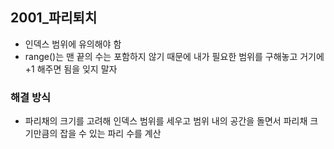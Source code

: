 ## 2001_파리퇴치 

- 인덱스 범위에 유의해야 함
- range()는 맨 끝의 수는 포함하지 않기 때문에 내가 필요한 범위를 구해놓고 거기에 +1 해주면 됨을 잊지 말자



### 해결 방식

- 파리채의 크기를 고려해 인덱스 범위를 세우고 범위 내의 공간을 돌면서 파리채 크기만큼의 잡을 수 있는 파리 수를 계산